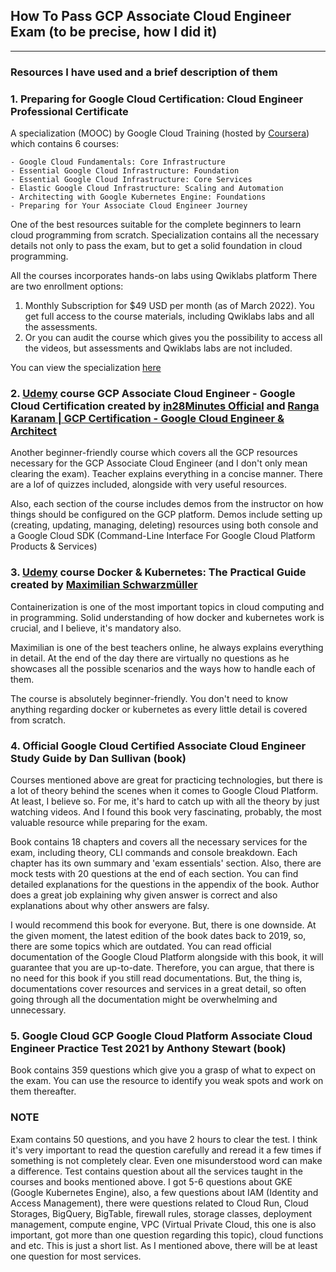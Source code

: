 ## How To Pass GCP Associate Cloud Engineer Exam (to be precise, how I did it)

***

### Resources I have used and a brief description of them

### 1. Preparing for Google Cloud Certification: Cloud Engineer Professional Certificate

A specialization (MOOC) by Google Cloud Training (hosted by [Coursera](https://www.coursera.org/)) which contains 6
courses:

    - Google Cloud Fundamentals: Core Infrastructure
    - Essential Google Cloud Infrastructure: Foundation
    - Essential Google Cloud Infrastructure: Core Services
    - Elastic Google Cloud Infrastructure: Scaling and Automation
    - Architecting with Google Kubernetes Engine: Foundations
    - Preparing for Your Associate Cloud Engineer Journey

One of the best resources suitable for the complete beginners to learn cloud programming from scratch. Specialization
contains all the necessary details not only to pass the exam, but to get a solid foundation in cloud programming.

All the courses incorporates hands-on labs using Qwiklabs platform There are two enrollment options:

1. Monthly Subscription for $49 USD per month (as of March 2022). You get full access to the course materials, including
   Qwiklabs labs and all the assessments.
2. Or you can audit the course which gives you the possibility to access all the videos, but assessments and Qwiklabs
   labs are not included.

You can view the specialization [here](https://www.coursera.org/professional-certificates/cloud-engineering-gcp/)

### 2. [Udemy](https://www.udemy.com//) course GCP Associate Cloud Engineer - Google Cloud Certification created by [in28Minutes Official](https://www.udemy.com/user/in28minutes/) and [Ranga Karanam | GCP Certification - Google Cloud Engineer & Architect](https://www.udemy.com/user/cloud-and-full-stack-in28minutes-spring/)

Another beginner-friendly course which covers all the GCP resources necessary for the GCP Associate Cloud Engineer (and
I don't only mean clearing the exam). Teacher explains everything in a concise manner. There are a lof of quizzes
included, alongside with very useful resources.

Also, each section of the course includes demos from the instructor on how things should be configured on the GCP
platform. Demos include setting up (creating, updating, managing, deleting) resources using both console and a Google
Cloud SDK (Command-Line Interface For Google Cloud Platform Products & Services)

### 3. [Udemy](https://www.udemy.com//) course Docker & Kubernetes: The Practical Guide created by [Maximilian Schwarzmüller](https://www.udemy.com/user/maximilian-schwarzmuller/)

Containerization is one of the most important topics in cloud computing and in programming. Solid understanding of how
docker and kubernetes work is crucial, and I believe, it's mandatory also.

Maximilian is one of the best teachers online, he always explains everything in detail. At the end of the day there are
virtually no questions as he showcases all the possible scenarios and the ways how to handle each of them.

The course is absolutely beginner-friendly. You don't need to know anything regarding docker or kubernetes as every
little detail is covered from scratch.

### 4. Official Google Cloud Certified Associate Cloud Engineer Study Guide by Dan Sullivan (book)

Courses mentioned above are great for practicing technologies, but there is a lot of theory behind the scenes when it
comes to Google Cloud Platform. At least, I believe so. For me, it's hard to catch up with all the theory by just
watching videos. And I found this book very fascinating, probably, the most valuable resource while preparing for the
exam.

Book contains 18 chapters and covers all the necessary services for the exam, including theory, CLI commands and console
breakdown. Each chapter has its own summary and 'exam essentials' section. Also, there are mock tests with 20 questions
at the end of each section. You can find detailed explanations for the questions in the appendix of the book. Author
does a great job explaining why given answer is correct and also explanations about why other answers are falsy.

I would recommend this book for everyone. But, there is one downside. At the given moment, the latest edition of the
book dates back to 2019, so, there are some topics which are outdated. You can read official documentation of the Google
Cloud Platform alongside with this book, it will guarantee that you are up-to-date. Therefore, you can argue, that there
is no need for this book if you still read documentations. But, the thing is, documentations cover resources and
services in a great detail, so often going through all the documentation might be overwhelming and unnecessary.

### 5. Google Cloud GCP Google Cloud Platform Associate Cloud Engineer Practice Test 2021 by Anthony Stewart (book)

Book contains 359 questions which give you a grasp of what to expect on the exam. You can use the resource to identify
you weak spots and work on them thereafter.

### NOTE

Exam contains 50 questions, and you have 2 hours to clear the test. I think it's very important to read the question
carefully and reread it a few times if something is not completely clear. Even one misunderstood word can make a
difference. Test contains question about all the services taught in the courses and books mentioned above. I got 5-6
questions about GKE (Google Kubernetes Engine), also, a few questions about IAM (Identity and Access Management), there
were questions related to Cloud Run, Cloud Storages, BigQuery, BigTable, firewall rules, storage classes, deployment
management, compute engine, VPC (Virtual Private Cloud, this one is also important, got more than one question regarding
this topic), cloud functions and etc. This is just a short list. As I mentioned above, there will be at least one
question for most services.